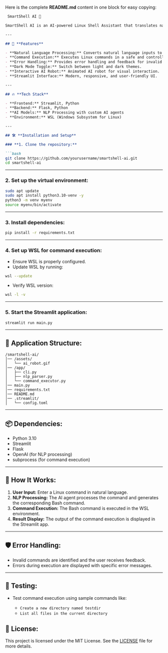 Here is the complete **README.md** content in one block for easy copying:

````markdown
 SmartShell AI 🚀

SmartShell AI is an AI-powered Linux Shell Assistant that translates natural language inputs into powerful Bash commands. It leverages AI agents to process, execute, and handle Linux commands efficiently, providing a user-friendly interface built with Streamlit.

---

## 🌟 **Features**

- **Natural Language Processing:** Converts natural language inputs to Bash commands.  
- **Command Execution:** Executes Linux commands in a safe and controlled environment.  
- **Error Handling:** Provides error handling and feedback for invalid commands.  
- **Dark Mode Toggle:** Switch between light and dark themes.  
- **Interactive AI Robot:** Animated AI robot for visual interaction.  
- **Streamlit Interface:** Modern, responsive, and user-friendly UI.  

---

## 🔥 **Tech Stack**

- **Frontend:** Streamlit, Python  
- **Backend:** Flask, Python  
- **AI Models:** NLP Processing with custom AI agents  
- **Environment:** WSL (Windows Subsystem for Linux)  

---

## 🛠️ **Installation and Setup**

### **1. Clone the repository:**

```bash
git clone https://github.com/yourusername/smartshell-ai.git
cd smartshell-ai
````

---

### **2. Set up the virtual environment:**

```bash
sudo apt update
sudo apt install python3.10-venv -y
python3 -m venv myenv
source myenv/bin/activate
```

---

### **3. Install dependencies:**

```bash
pip install -r requirements.txt
```

---

### **4. Set up WSL for command execution:**

* Ensure WSL is properly configured.
* Update WSL by running:

```bash
wsl --update
```

* Verify WSL version:

```bash
wsl -l -v
```

---

### **5. Start the Streamlit application:**

```bash
streamlit run main.py
```

---

## 🧠 **Application Structure:**

```
/smartshell-ai/
│── /assets/
│   └── ai_robot.gif
│── /app/
│   ├── cli.py
│   ├── nlp_parser.py
│   └── command_executor.py
│── main.py
│── requirements.txt
│── README.md
│── .streamlit/
│   └── config.toml
```

---

## 📦 **Dependencies:**

* Python 3.10
* Streamlit
* Flask
* OpenAI (for NLP processing)
* subprocess (for command execution)

---

## 🚀 **How It Works:**

1. **User Input:** Enter a Linux command in natural language.
2. **NLP Processing:** The AI agent processes the command and generates the corresponding Bash command.
3. **Command Execution:** The Bash command is executed in the WSL environment.
4. **Result Display:** The output of the command execution is displayed in the Streamlit app.

---

## 🛡️ **Error Handling:**

* Invalid commands are identified and the user receives feedback.
* Errors during execution are displayed with specific error messages.

---

## 🧪 **Testing:**

* Test command execution using sample commands like:

  * `Create a new directory named testdir`
  * `List all files in the current directory`
## 📄 **License:**

This project is licensed under the MIT License. See the [LICENSE](LICENSE) file for more details.
